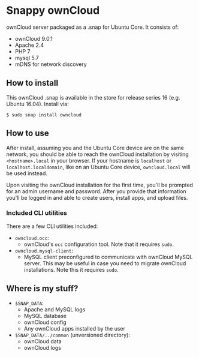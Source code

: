 # Snappy ownCloud

ownCloud server packaged as a .snap for Ubuntu Core. It consists of:

- ownCloud 9.0.1
- Apache 2.4
- PHP 7
- mysql 5.7
- mDNS for network discovery


## How to install

This ownCloud .snap is available in the store for release series 16 (e.g. Ubuntu
16.04). Install via:

    $ sudo snap install owncloud


## How to use

After install, assuming you and the Ubuntu Core device are on the same network,
you should be able to reach the ownCloud installation by visiting
`<hostname>.local` in your browser. If your hostname is `localhost` or
`localhost.localdomain`, like on an Ubuntu Core device, `owncloud.local` will be
used instead.

Upon visiting the ownCloud installation for the first time, you'll be prompted
for an admin username and password. After you provide that information you'll be
logged in and able to create users, install apps, and upload files.


### Included CLI utilities

There are a few CLI utilities included:

- `owncloud.occ`:
    - ownCloud's `occ` configuration tool. Note that it requires `sudo`.
- `owncloud.mysql-client`:
    - MySQL client preconfigured to communicate with ownCloud MySQL server. This
      may be useful in case you need to migrate ownCloud installations. Note
      this it requires `sudo`.


## Where is my stuff?

- `$SNAP_DATA`:
    - Apache and MySQL logs
    - MySQL database
    - ownCloud config
    - Any ownCloud apps installed by the user
- `$SNAP_DATA/../common` (unversioned directory):
    - ownCloud data
    - ownCloud logs
